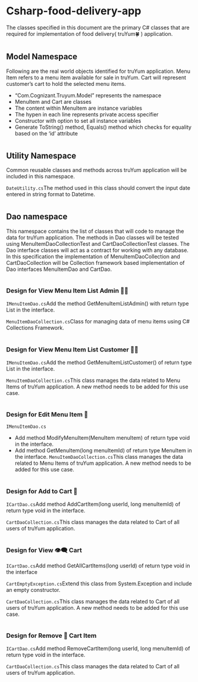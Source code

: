 # Csharp-food-delivery-app
The classes specified in this document are the primary C# classes that are required for implementation of food delivery( truYum:four_leaf_clover: ) application.
# <h2>Model Namespace</h2>
Following are the real world objects identified for truYum application. Menu Item refers to a menu item available for sale in truYum. Cart will represent customer’s cart to hold the selected menu items.
- “Com.Cognizant.Truyum.Model” represents the namespace
- MenuItem and Cart are classes
- The content within MenuItem are instance variables
- The hypen in each line represents private access specifier
- Constructor with option to set all instance variables
- Generate ToString() method, Equals() method which checks for equality based on the ‘id’ attribute
# <h2>Utility Namespace</h2>
Common reusable classes and methods across truYum application will be included in this namespace.

`DateUtility.cs`The method used in this class should convert the input date entered in string format to Datetime.
# <h2>Dao namespace</h2>
This namespace contains the list of classes that will code to manage the data for truYum application. The methods in Dao classes will be tested using MenuItemDaoCollectionTest and CartDaoCollectionTest classes. The Dao interface classes will act as a contract for working with any database. In this specification the implementation of MenuItemDaoCollection and CartDaoCollection will be Collection framework based implementation of Dao interfaces MenuItemDao and CartDao.
# <h3> Design for View Menu Item List Admin :man_in_tuxedo: </h3>
`IMenuItemDao.cs`Add the method GetMenuItemListAdmin() with return type List<MenuItem> in the interface.
  
`MenuItemDaoCollection.cs`Class for managing data of menu items using C# Collections Framework.
# <h3>Design for View Menu Item List Customer :frowning_man: </h3>
`IMenuItemDao.cs`Add the method GetMenuItemListCustomer() of return type List<MenuItem> in the interface.
  
`MenuItemDaoCollection.cs`This class manages the data related to Menu Items of truYum application. A new method needs to be added for this use case.
# <h3>Design for Edit Menu Item :rice: </h3>
`IMenuItemDao.cs`

- Add method ModifyMenuItem(MenuItem menuItem) of return type void in the interface.
- Add method GetMenuItem(long menuItemId) of return type MenuItem in the interface.
`MenuItemDaoCollection.cs`This class manages the data related to Menu Items of truYum application. A new method needs to be added for this use case.
# <h3>Design for Add to Cart :shopping_cart: </h3>
`ICartDao.cs`Add method AddCartItem(long userId, long menuItemId) of return type void in the interface.

`CartDaoCollection.cs`This class manages the data related to Cart of all users of truYum application.
# <h3>Design for View :eye_speech_bubble: Cart</h3>
`ICartDao.cs`Add method GetAllCartItems(long userId) of return type void in the interface

`CartEmptyException.cs`Extend this class from System.Exception and include an empty constructor.

`CartDaoCollection.cs`This class manages the data related to Cart of all users of truYum application. A new method needs to be added for this use case.

# <h3>Design for Remove :stop_sign: Cart Item</h3>
`ICartDao.cs`Add method RemoveCartItem(long userId, long menuItemId) of return type void in the interface.

`CartDaoCollection.cs`This class manages the data related to Cart of all users of truYum application.
